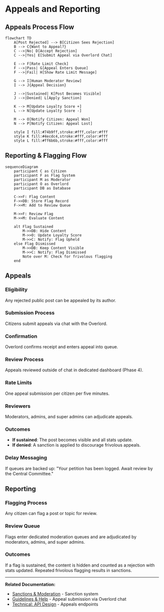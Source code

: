 # Appeals and Reporting

## Appeals Process Flow

```mermaid
flowchart TD
    A[Post Rejected] --> B[Citizen Sees Rejection]
    B --> C{Want to Appeal?}
    C -->|No| D[Accept Rejection]
    C -->|Yes| E[Submit Appeal via Overlord Chat]
    
    E --> F[Rate Limit Check]
    F -->|Pass| G[Appeal Enters Queue]
    F -->|Fail| H[Show Rate Limit Message]
    
    G --> I[Human Moderator Review]
    I --> J{Appeal Decision}
    
    J -->|Sustained| K[Post Becomes Visible]
    J -->|Denied| L[Apply Sanction]
    
    K --> M[Update Loyalty Score +]
    L --> N[Update Loyalty Score -]
    
    M --> O[Notify Citizen: Appeal Won]
    N --> P[Notify Citizen: Appeal Lost]
    
    style I fill:#74b9ff,stroke:#fff,color:#fff
    style K fill:#4ecdc4,stroke:#fff,color:#fff
    style L fill:#ff6b6b,stroke:#fff,color:#fff
```

## Reporting & Flagging Flow

```mermaid
sequenceDiagram
    participant C as Citizen
    participant F as Flag System
    participant M as Moderator
    participant O as Overlord
    participant DB as Database
    
    C->>F: Flag Content
    F->>DB: Store Flag Record
    F->>M: Add to Review Queue
    
    M->>F: Review Flag
    M->>M: Evaluate Content
    
    alt Flag Sustained
        M->>DB: Hide Content
        M->>O: Update Loyalty Score
        M->>C: Notify: Flag Upheld
    else Flag Dismissed
        M->>DB: Keep Content Visible
        M->>C: Notify: Flag Dismissed
        Note over M: Check for frivolous flagging
    end
```

## Appeals

### Eligibility
Any rejected public post can be appealed by its author.

### Submission Process
Citizens submit appeals via chat with the Overlord.

### Confirmation
Overlord confirms receipt and enters appeal into queue.

### Review Process
Appeals reviewed outside of chat in dedicated dashboard (Phase 4).

### Rate Limits
One appeal submission per citizen per five minutes.

### Reviewers
Moderators, admins, and super admins can adjudicate appeals.

### Outcomes
- **If sustained**: The post becomes visible and all stats update.
- **If denied**: A sanction is applied to discourage frivolous appeals.

### Delay Messaging
If queues are backed up: "Your petition has been logged. Await review by the Central Committee."

## Reporting

### Flagging Process
Any citizen can flag a post or topic for review.

### Review Queue
Flags enter dedicated moderation queues and are adjudicated by moderators, admins, and super admins.

### Outcomes
If a flag is sustained, the content is hidden and counted as a rejection with stats updated. Repeated frivolous flagging results in sanctions.

---

**Related Documentation:**
- [Sanctions & Moderation](./13-sanctions-moderation.md) - Sanction system
- [Guidelines & Help](./14-guidelines-help.md) - Appeal submission via Overlord chat
- [Technical: API Design](../technical-design/04-api-design.md) - Appeals endpoints
